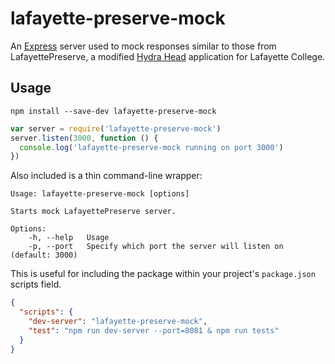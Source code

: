 lafayette-preserve-mock
=======================

An [Express][1] server used to mock responses similar to those from
LafayettePreserve, a modified [Hydra Head][2] application for Lafayette
College.

Usage
-----

```
npm install --save-dev lafayette-preserve-mock
```

```javascript
var server = require('lafayette-preserve-mock')
server.listen(3000, function () {
  console.log('lafayette-preserve-mock running on port 3000')
})
```

Also included is a thin command-line wrapper:

    Usage: lafayette-preserve-mock [options]

    Starts mock LafayettePreserve server.

    Options:
        -h, --help   Usage
        -p, --port   Specify which port the server will listen on (default: 3000)

This is useful for including the package within your project's `package.json`
scripts field.

```json
{
  "scripts": {
    "dev-server": "lafayette-preserve-mock",
    "test": "npm run dev-server --port=8081 & npm run tests"
  }
}
```

[1]: http://expressjs.com
[2]: https://projecthydra.org
